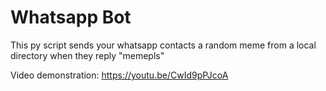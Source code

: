 # Whatsapp Bot
This py script sends your whatsapp contacts a random meme from a local directory when they reply "memepls" 

Video demonstration: https://youtu.be/CwId9pPJcoA
